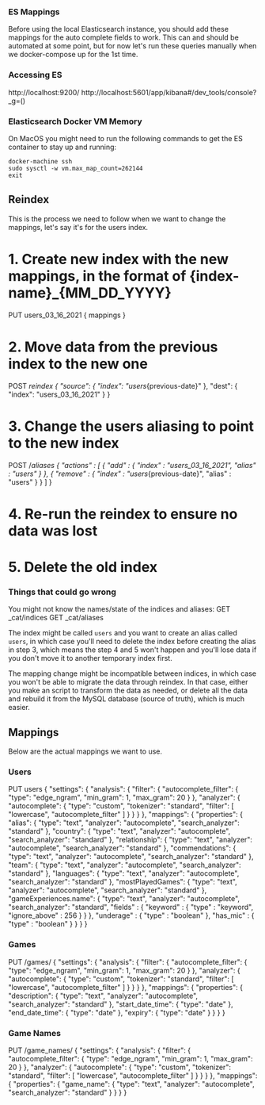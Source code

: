 ### ES Mappings
Before using the local Elasticsearch instance, you should add these mappings for the auto complete fields to work.
This can and should be automated at some point, but for now let's run these queries manually when we docker-compose up for the 1st time.

### Accessing ES
http://localhost:9200/
http://localhost:5601/app/kibana#/dev_tools/console?_g=()

### Elasticsearch Docker VM Memory
On MacOS you might need to run the following commands to get the ES container to stay up and running:
```
docker-machine ssh
sudo sysctl -w vm.max_map_count=262144
exit
```

## Reindex
This is the process we need to follow when we want to change the mappings, let's say it's for the users index.

# 1. Create new index with the new mappings, in the format of {index-name}_{MM_DD_YYYY} 
PUT users_03_16_2021
{ mappings }

# 2. Move data from the previous index to the new one
POST _reindex
{
  "source": {
    "index": "users_{previous-date}"
  },
  "dest": {
    "index": "users_03_16_2021"
  }
}

# 3. Change the users aliasing to point to the new index
POST /_aliases
{
  "actions" : [
    { "add" : { "index" : "users_03_16_2021", "alias" : "users" } },
    { "remove" : { "index" : "users_{previous-date}", "alias" : "users" } }
  ]
}

# 4. Re-run the reindex to ensure no data was lost
# 5. Delete the old index

### Things that could go wrong
You might not know the names/state of the indices and aliases:
GET _cat/indices
GET _cat/aliases

The index might be called `users` and you want to create an alias called `users`, in which case you'll need to delete the index before creating the alias in step 3, which means the step 4 and 5 won't happen and you'll lose data if you don't move it to another temporary index first.

The mapping change might be incompatible between indices, in which case you won't be able to migrate the data through reindex.
In that case, either you make an script to transform the data as needed, or delete all the data and rebuild it from the MySQL database (source of truth), which is much easier.

## Mappings
Below are the actual mappings we want to use.

### Users
PUT users
{
  "settings": {
    "analysis": {
      "filter": {
        "autocomplete_filter": {
          "type": "edge_ngram",
          "min_gram": 1,
          "max_gram": 20
        }
      },
      "analyzer": {
        "autocomplete": {
          "type": "custom",
          "tokenizer": "standard",
          "filter": [
            "lowercase",
            "autocomplete_filter"
          ]
        }
      }
    }
  },
  "mappings": {
    "properties": {
      "alias": {
        "type": "text",
        "analyzer": "autocomplete",
        "search_analyzer": "standard"
      },
      "country": {
        "type": "text",
        "analyzer": "autocomplete",
        "search_analyzer": "standard"
      },
      "relationship": {
        "type": "text",
        "analyzer": "autocomplete",
        "search_analyzer": "standard"
      },
      "commendations": {
        "type": "text",
        "analyzer": "autocomplete",
        "search_analyzer": "standard"
      },
      "team": {
        "type": "text",
        "analyzer": "autocomplete",
        "search_analyzer": "standard"
      },
      "languages": {
        "type": "text",
        "analyzer": "autocomplete",
        "search_analyzer": "standard"
      },
      "mostPlayedGames": {
        "type": "text",
        "analyzer": "autocomplete",
        "search_analyzer": "standard"
      },
      "gameExperiences.name": {
        "type": "text",
        "analyzer": "autocomplete",
        "search_analyzer": "standard",
        "fields" : {
          "keyword" : {
            "type" : "keyword",
            "ignore_above" : 256
          }
        }
      },
      "underage" : {
        "type" : "boolean"
      },
      "has_mic" : {
        "type" : "boolean"
      }
    }
  }
}

### Games
PUT /games/
{
  "settings": {
    "analysis": {
      "filter": {
        "autocomplete_filter": {
          "type": "edge_ngram",
          "min_gram": 1,
          "max_gram": 20
        }
      },
      "analyzer": {
        "autocomplete": {
          "type": "custom",
          "tokenizer": "standard",
          "filter": [
            "lowercase",
            "autocomplete_filter"
          ]
        }
      }
    }
  },
  "mappings": {
    "properties": {
      "description": {
        "type": "text",
        "analyzer": "autocomplete",
        "search_analyzer": "standard"
      },
      "start_date_time": {
        "type": "date" 
      },
      "end_date_time": {
        "type": "date" 
      },
      "expiry": {
        "type": "date" 
      }
    }
  }
}

### Game Names
PUT /game_names/
{
  "settings": {
    "analysis": {
      "filter": {
        "autocomplete_filter": {
          "type": "edge_ngram",
          "min_gram": 1,
          "max_gram": 20
        }
      },
      "analyzer": {
        "autocomplete": {
          "type": "custom",
          "tokenizer": "standard",
          "filter": [
            "lowercase",
            "autocomplete_filter"
          ]
        }
      }
    }
  },
  "mappings": {
    "properties": {
      "game_name": {
        "type": "text",
        "analyzer": "autocomplete",
        "search_analyzer": "standard"
      }
    }
  }
}